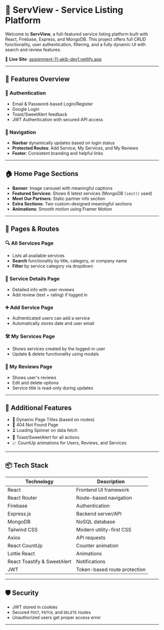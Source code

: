 # 🚀 ServView - Service Listing Platform

Welcome to **ServView**, a full-featured service listing platform built with React, Firebase, Express, and MongoDB. This project offers full CRUD functionality, user authentication, filtering, and a fully dynamic UI with search and review features.

🔗 **Live Site**: [assignment-11-akib-dev1.netlify.app](https://assignment-11-akib-dev1.netlify.app)

---

## 🧩 Features Overview

### 🔐 Authentication
- Email & Password-based Login/Register
- Google Login
- Toast/SweetAlert feedback
- JWT Authentication with secured API access

### 🧭 Navigation
- **Navbar** dynamically updates based on login status
- **Protected Routes**: Add Service, My Services, and My Reviews
- **Footer**: Consistent branding and helpful links

---

## 🏠 Home Page Sections
- **Banner**: Image carousel with meaningful captions
- **Featured Services**: Shows 6 latest services (MongoDB `limit()` used)
- **Meet Our Partners**: Static partner info section
- **Extra Sections**: Two custom-designed meaningful sections
- **Animations**: Smooth motion using Framer Motion

---

## 📄 Pages & Routes

### 🔍 All Services Page
- Lists all available services
- **Search** functionality by title, category, or company name
- **Filter** by service category via dropdown

### 🧾 Service Details Page
- Detailed info with user reviews
- Add review (text + rating) if logged in

### ➕ Add Service Page
- Authenticated users can add a service
- Automatically stores date and user email

### 🛠️ My Services Page
- Shows services created by the logged-in user
- Update & delete functionality using modals

### 💬 My Reviews Page
- Shows user's reviews
- Edit and delete options
- Service title is read-only during updates

---

## 🧠 Additional Features
- 🔄 Dynamic Page Titles (based on routes)
- 🧭 404 Not Found Page
- ⏳ Loading Spinner on data fetch
- 🔔 Toast/SweetAlert for all actions
- 📈 CountUp animations for Users, Reviews, and Services

---

## 📦 Tech Stack

| Technology     | Description                          |
|----------------|--------------------------------------|
| React          | Frontend UI framework                |
| React Router   | Route-based navigation               |
| Firebase       | Authentication                       |
| Express.js     | Backend server/API                   |
| MongoDB        | NoSQL database                       |
| Tailwind CSS   | Modern utility-first CSS             |
| Axios          | API requests                         |
| React CountUp  | Counter animation                    |
| Lottie React   | Animations                           |
| React Toastify & SweetAlert | Notifications           |
| JWT            | Token-based route protection         |

---

## 🛡️ Security
- JWT stored in cookies
- Secured `POST`, `PATCH`, and `DELETE` routes
- Unauthorized users get proper access error

---